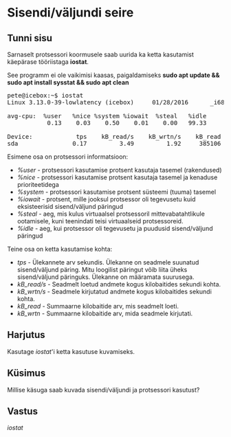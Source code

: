﻿# Sisendi/väljundi seire

## Tunni sisu

Sarnaselt protsessori koormusele saab uurida ka ketta kasutamist käepärase tööriistaga <b>iostat</b>.

See programm ei ole vaikimisi kaasas, paigaldamiseks <b>sudo apt update && sudo apt install sysstat && sudo apt clean    </b>

<pre>
pete@icebox:~$ iostat
Linux 3.13.0-39-lowlatency (icebox)     01/28/2016      _i686_  (1 CPU)

avg-cpu:  %user   %nice %system %iowait  %steal   %idle
           0.13    0.03    0.50    0.01    0.00   99.33

Device:            tps    kB_read/s    kB_wrtn/s    kB_read    kB_wrtn
sda               0.17         3.49         1.92     385106     212417
</pre>

Esimene osa on protsessori informatsioon:

<ul>
<li><i>%user</i> - protsessori kasutamise protsent kasutaja tasemel (rakendused) </li>
<li><i>%nice</i> - protsessori kasutamise protsent kasutaja tasemel ja kenaduse prioriteetidega</li>
<li><i>%system</i> - protsessori kasutamise protsent süsteemi (tuuma) tasemel </li>
<li><i>%iowait</i> - protsent, mille jooksul protsessor oli tegevusetu kuid eksisteerisid sisend/väljund päringud </li>
<li><i>%steal</i> - aeg, mis kulus virtuaalsel protsessoril mittevabatahtlikule ootamisele, kuni teenindati teisi virtuaalseid protsessoreid. </li>
<li><i>%idle</i> - aeg, kui protsessor oli tegevusetu ja puudusid sisend/väljund päringud</li>
</ul>

Teine osa on ketta kasutamise kohta:

<ul>
<li><i>tps</i> - Ülekannete arv sekundis. Ülekanne on seadmele suunatud sisend/väljund päring. Mitu loogilist päringut võib liita üheks sisend/väljund päringuks. Ülekanne on määramata suurusega.</li>
<li><i>kB_read/s</i> - Seadmelt loetud andmete kogus kilobaitides sekundi kohta.</li>
<li><i>kB_wrtn/s</i> - Seadmele kirjutatud andmete kogus kilobaitides sekundi kohta.</li>
<li><i>kB_read</i> - Summaarne kilobaitide arv, mis seadmelt loeti.</li>
<li><i>kB_wrtn</i> - Summaarne kilobaitide arv, mida seadmele kirjutati.</li>
</ul>

## Harjutus

Kasutage *iostat*'i ketta kasutuse kuvamiseks.

## Küsimus

Millise käsuga saab kuvada sisendi/väljundi ja protsessori kasutust?

## Vastus

*iostat*
